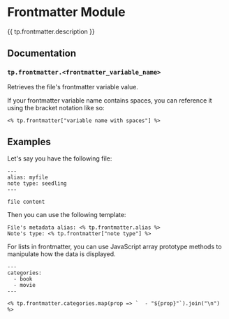 # Frontmatter Module

{{ tp.frontmatter.description }}

<!-- toc -->

## Documentation

### `tp.frontmatter.<frontmatter_variable_name>` 

Retrieves the file's frontmatter variable value.

If your frontmatter variable name contains spaces, you can reference it using the bracket notation like so: 

````
<% tp.frontmatter["variable name with spaces"] %>
````

## Examples

Let's say you have the following file:

````
---
alias: myfile
note type: seedling
---

file content
````

Then you can use the following template:

````
File's metadata alias: <% tp.frontmatter.alias %>
Note's type: <% tp.frontmatter["note type"] %>
````

For lists in frontmatter, you can use JavaScript array prototype methods to manipulate how the data is displayed.

```
---
categories:
  - book
  - movie
---
```

```
<% tp.frontmatter.categories.map(prop => `  - "${prop}"`).join("\n") %>
```